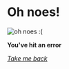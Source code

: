 # Oh noes!

![oh noes :\(](http://www.sabinabecker.com/images/oh-noes-mouse.jpg "I hope we can fix it")

**You've hit an error**

[*Take me back*](https://restioson.github.io)
